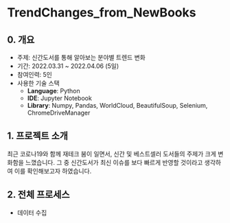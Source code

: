 # TrendChanges_from_NewBooks

## 0. 개요
- 주제: 신간도서를 통해 알아보는 분야별 트렌드 변화
- 기간: 2022.03.31 ~ 2022.04.06 (5일)
- 참여인력: 5인
- 사용한 기술 스택
  - **Language**: Python
  - **IDE**: Jupyter Notebook
  - **Library**: Numpy, Pandas, WorldCloud, BeautifulSoup, Selenium, ChromeDriveManager


## 1. 프로젝트 소개
최근 코로나19와 함께 재테크 붐이 일면서, 신간 및 베스트셀러 도서들의 주제가 크게 변화함을 느꼈습니다. 그 중 신간도서가 최신 이슈를 보다 빠르게 반영할 것이라고 생각하여 이를 확인해보고자 하였습니다.


## 2. 전체 프로세스
- 데이터 수집
